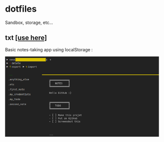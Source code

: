 # dotfiles

Sandbox, storage, etc...

## txt [[use here]](https://eliseduverdier.github.io/dotfiles/txt.html)

Basic notes-taking app using localStorage :

![desktop](_doc/desktop.png)
